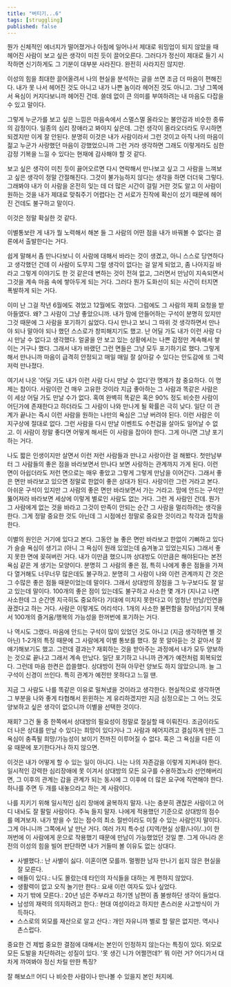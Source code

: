 ```yaml
---
title: "버티기...6"
tags: [struggling]
published: false
---
```


뭔가 신체적인 에너지가 떨어졌거나 아침에 일어나서 제대로 워밍업이 되지 않았을 때 헤어진 사람이 보고 싶은 생각이 미친 듯이 끌어오른다. 그러다가 정신이 제대로 들기 시작하면 신기하게도 그 기분이 대부분 사라진다. 완전히 사라지진 않지만.

이성의 힘을 최대한 끌어올려서 나의 현실을 분석하는 글을 쓰면 조금 더 마음이 편해진다. 내가 못 나서 헤어진 것도 아니고 내가 나쁜 놈이라 헤어진 것도 아니고. 그냥 그쪽에서 욕심이 커지다보니까 헤어진 건데. 쓸데 없이 큰 의미를 부여하려는 내 마음도 다잡을 수 있고 말이다. 

그렇게 누군가를 보고 싶은 느낌은 마음속에서 스멀스멀 올라오는 불안감과 비슷한 종류의 감정이다. 일종의 심리 장애라고 봐야지 싶은데. 그런 생각이 올라오더라도 무시하면 되겠지만 이게 잘 안된다. 분명히 이것은 내가 사람이라서 그런 것이고 아직 나의 마음이 젊고 누군가 사랑했던 마음이 강했었으니까 그런 거라 생각하면 그래도 이렇게라도 심한 감정 기복을 느낄 수 있다는 현재에 감사해야 할 것 같다. 

보고 싶은 생각이 미친 듯이 끓어오르면 다시 연락해서 만나보고 싶고 그 사람을 느껴보고 싶은 생각이 정말 간절해진다. 그것이 불가능하지 않다는 생각을 하면 더더욱 그렇다. 그래봐야 내가 이 사람을 온전히 잊는 데 더 많은 시간이 걸릴 거란 것도 알고 이 사람이 원하는 것을 내가 제대로 맞춰주기 어렵다는 건 서로가 진작에 확신이 섰기 때문에 헤어진 건데도 불구하고 말이다.

이것은 정말 확실한 것 같다.

이별통보란 게 내가 뭘 노력해서 해본 들 그 사람의 어떤 점을 내가 바꿔볼 수 없다는 결론에서 출발한다는 거다. 

쉽게 말해서 좀 만나다보니 이 사람에 대해서 바라는 것이 생겼고, 아니 스스로 당연하다고 생각했던 건데 이 사람이 도무지 그럴 생각이 없다는 걸 알게 되었고, 좀 나아지길 바라고 그렇게 이야기도 한 것 같은데 변하는 것이 전혀 없고, 그러면서 만남이 지속되면서 그것을 계속 마음 속에 쌓아두게 되는 거다. 그러다 뭔가 도화선이 되는 사건이 터지면 폭발하게 되는 거다.

이미 난 그걸 작년 6월에도 겪었고 12월에도 겪었다. 그럼에도 그 사람의 재회 요청을 받아들였다. 왜? 그 사람이 그냥 좋았으니까. 내가 맘에 안들어하는 구석이 분명히 있지만 그것 때문에 그 사람을 포기하기 싫었다. 다시 만나고 보니 그 따위 것 생각하면서 만나야 되나 말아야 되나 했던 스스로가 창피해지기도 했고. 난 어딜 가도 내가 이런 사람 다시 만날 수 없다고 생각했다. 얼굴을 안 보고 있는 상황에서는 나쁜 감정만 계속해서 쌓이는 거구나 했다. 그래서 내가 바랬던 그런 면들은 그냥 모두 포기하기로 했다. 그렇게 해서 만나니까 마음이 급격히 안정되고 매일 매일 잘 살아갈 수 있다는 안도감에 또 그럭저럭 만나졌다.

여기서 나온 '어딜 가도 내가 이런 사람 다시 만날 수 없다'란 명제가 참 중요하다. 이 명제는 참이다. 사람이란 건 매우 고유한 것이라 지금 좋아하는 그 사람과 똑같은 사람은 이 세상 어딜 가도 만날 수가 없다. 혹여 완벽히 똑같은 혹은 90% 정도 비슷한 사람이 어딘가에 존재한다고 하더라도 그 사람이 나와 만나게 될 확률은 극히 낮다. 일단 이 관계가 끝나는 즉시 이런 사람을 원하는 나만의 욕심은 그냥 버려야 된다. 이런 사람은 이 지구상에 절대로 없다. 그런 사람을 다시 만날 이벤트도 수천겁을 살아도 일어날 수 없고. 이 사람이 정말 좋다면 어떻게 해서든 이 사람을 잡아야 한다. 그게 아니면 그냥 포기하는 거다.

나도 짧은 인생이지만 살면서 이런 저런 사람들과 만나고 사랑이란 걸 해봤다. 첫만남부터 그 사람들의 좋은 점을 바라보면서 만나다 보면 사랑하는 관계까지 가게 된다. 이런 면이 아쉽더라도 저런 면으로는 매우 좋았고 그렇게 그렇게 만남을 이어간다. 그래서 좋은 면만 바라보고 있으면 정말로 한없이 좋은 상대가 된다. 사랑이란 그런 거라고 본다. 아쉬운 구석이 있지만 그 사람의 좋은 면만 바라보면서 가는 거라고. 맘에 안드는 구석만 뚫어져라 바라보면 세상에 이렇게 별로인 사람도 없는 거다. 그런 게 사람인 건데. 뭔가 그 사람에게 없는 것을 바라고 그것이 만족이 안되는 순간 그 사람을 멀리하려는 생각을 한다. 그게 정말 중요한 것도 아닌데 그 시점에선 정말로 중요한 것이라고 착각과 집착을 한다.

이별의 원인은 거기에 있다고 본다. 그동안 늘 좋은 면만 바라보고 한없이 기뻐하고 있다가 슬슬 욕심이 생기고 (아니 그 욕심이 원래 있었는데 숨겨놓고 있었는지도) 그래서 좋지 못한 면에 꽂혀버린 거다. 내가 이만큼 했으니까 상대방도 이만큼은 해야된다는 본전 욕심 같은 게 생기는 모양이다. 분명히 그 사람의 좋은 점, 특히 나에게 좋은 점들을 가져다 열거해도 너무너무 많은데도 불구하고. 분명히 그 사람이 나와 이런 관계까지 간 것은 그 수많은 좋은 점들 때문이었는데 말이다. 그래서 상대방의 장점을 그 누구보다도 잘 알고 있는데 말이다. 100개의 좋은 점이 있는데도 불구하고 사소한 몇 개가 (지나고 나면 사소한데 그 순간엔 지극히도 중요하다) 기대에 미치지 못한다고 이 엄청난 만남/인연을 끊겠다고 하는 거다. 사람은 이렇게도 어리석다. 1개의 사소한 불편함을 참아넘기지 못해서 100개의 즐거움/행복의 가능성을 한꺼번에 포기하는 거다.

나 역시도 그랬다. 마음에 안드는 구석이 많이 있었던 것도 아니고 (지금 생각하면 별 것 아닌) 1-2개의 특징 때문에 그 사람에게 이별 통보를 했다. 잘 못 알아듣는 것 같아서 잘 얘기해보기도 했고. 그런데 결과는? 재회하는 것을 받아주는 과정에서 내가 모두 양보하는 것으로 끝나고 그래서 계속 만났다. 일단 포기하고 나니까 관계가 예전처럼 회복되었다. 그런데 마음 한켠은 씁쓸했다. 상대방이 전혀 아무런 양보도 하지 않았으니까. 늘 그 구석이 신경이 쓰인다. 특히 관계가 예전만 못하다고 느낄 땐.

지금 그 사람도 나를 똑같은 이유로 밀쳐냈을 것이라고 생각한다. 현실적으로 생각하면 그 부분을 나와 좋게 타협해서 윈윈하는 게 유리하겠지만 지금 심정으로는 그 어느 것도 양보하고 싶은 생각이 없으니까 이별을 선택한 것이다. 

재회? 그건 둘 중 한쪽에서 상대방의 필요성이 정말로 절실할 때 이뤄진다. 조금이라도 더 나은 상대를 만날 수 있다는 희망이 있다거나 그 사람과 헤어지려고 결심하게 만든 그 욕심이 충족될 희망/가능성이 보이기 전까진 이루어질 수 없다. 혹은 그 욕심을 다른 이유 때문에 포기한다거나 하지 않으면.

이것은 내가 어떻게 할 수 있는 일이 아니다. 나는 나의 자존감을 이렇게 지켜내야 한다. 일시적인 강력한 심리장애에 못 이겨서 상대방의 모든 요구를 수용하겠노라 선언해버리면, 그 이후의 관계는 갑을 관계가 되는 동시에 그 이후에 더 많은 요구에 직면해야 한다. 하나를 주면 두 개를 내놓으라고 하는 게 사람이다. 

나를 지키기 위해 일시적인 심리 장애에 굴복하지 말자. 나는 충분히 괜찮은 사람이고 어디 내놔도 잘 팔릴 사람이다. 주눅 들지 말자. 나에게 적용했던 기준으로 상대방의 점수를 메겨보자. 내가 받을 수 있는 점수의 최소 절반이라도 미칠 수 있는 사람인지 말이다. 그게 아니니까 그쪽에서 날 만난 거다. 여러 가지 특수성 (지역/현실 상황/나이/..)이 한꺼번에 이 사람에게 운으로 작용했기 때문에 만남이 가능했었던 것일 뿐. 그게 아니라 온전의 이성의 힘을 빌어 판단하면 내가 거들떠 볼 이유도 없는 상대다. 

- 사별했다.: 난 사별이 싫다. 이혼이면 모를까. 멀쩡한 남자 만나기 쉽지 않은 현실을 잘 모른다.
- 애들이 있다.: 나도 몰랐는데 타인의 자식들을 대하는 게 편하지 않았다.
- 생활력이 없고 오직 놀기만 한다.: 요새 이런 여자도 있나 싶었다. 
- 자기 밖에 모른다.: 20년 넘은 주부라고 하기엔 남편이 좀 불쌍하단 생각이 들었다.
- 남성의 재력의 의지하려고 한다.: 현대 여성이라고 하지만 촌스러운 사고방식이 가득하다. 
- 스스로의 외모를 재산으로 알고 산다.: 개인 자유니까 별로 할 말은 없지만. 역시나 촌스럽다.

중요한 건 제법 중요한 결점에 대해서는 본인이 인정하지 않는다는 특징이 있다. 외모로 모든 도발을 차단하려는 성질이 있다. '못 생긴 니가 어쩔껀데?' 뭐 이런 거? 어디가서 대차게 까여봐야 정신 차릴 만한 특징?

잘 해보쇼!! 어디 나 비슷한 사람이나 만나볼 수 있을지 본인 처지에.
